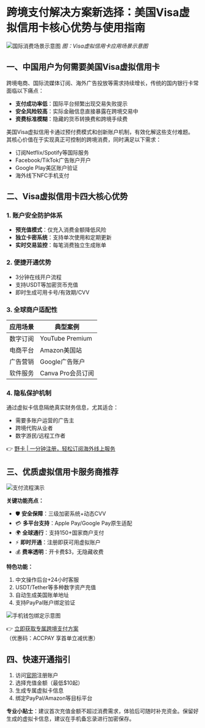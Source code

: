 # 跨境支付解决方案新选择：美国Visa虚拟信用卡核心优势与使用指南

![国际消费场景示意图](https://bbtdd.com/wp-content/uploads/img/223411480299.webp)
*图：Visa虚拟信用卡应用场景示意图*

## 一、中国用户为何需要美国Visa虚拟信用卡
跨境电商、国际流媒体订阅、海外广告投放等需求持续增长，传统的国内银行卡常面临以下痛点：
- **支付成功率低**：国际平台频繁出现交易失败提示
- **安全风险较高**：实际金融信息直接暴露在跨境交易中
- **资费标准模糊**：隐藏的货币转换费和跨境手续费

美国Visa虚拟信用卡通过预付费模式和创新账户机制，有效化解这些支付难题。其核心价值在于实现真正可控制的跨境消费，同时满足以下需求：
- 订阅Netflix/Spotify等国际服务
- Facebook/TikTok广告账户开户
- Google Play美区账户验证
- 海外线下NFC手机支付

## 二、Visa虚拟信用卡四大核心优势

### 1. 账户安全防护体系
- **预充值模式**：仅充入消费金额降低风险
- **独立卡密系统**：支持单次使用和定期更新
- **实时交易监控**：每笔消费独立生成账单

### 2. 便捷开通优势
- 3分钟在线开户流程
- 支持USDT等加密货币充值
- 即时生成可用卡号/有效期/CVV

### 3. 全球商户适配性
| 应用场景       | 典型案例               |
|----------------|------------------------|
| 数字订阅       | YouTube Premium        |
| 电商平台       | Amazon美国站           |
| 广告营销       | Google广告账户         |
| 软件服务       | Canva Pro会员订阅      |

### 4. 隐私保护机制
通过虚拟卡信息隔绝真实财务信息，尤其适合：
- 需要多账户运营的广告主
- 跨境代购从业者
- 数字游民/远程工作者

👉 [野卡 | 一分钟注册，轻松订阅海外线上服务](https://bbtdd.com/yeka)

## 三、优质虚拟信用卡服务商推荐
![支付流程演示](https://bbtdd.com/wp-content/uploads/img/83989799882432.webp)

**关键功能亮点：**
- 🛡️ **安全保障**：三级加密系统+动态CVV
- 💳 **多平台支持**：Apple Pay/Google Pay原生适配
- 🌍 **全球通行**：支持150+国家商户支付
- ⚡ **即时开通**：注册即获可用虚拟账户
- 💰 **费率透明**：开卡费$3，无隐藏收费

**特色功能：**
1. 中文操作后台+24小时客服
2. USDT/Tether等多种数字资产充值
3. 自动生成美国账单地址
4. 支持PayPal账户绑定验证

![手机钱包绑定示意图](https://bbtdd.com/wp-content/uploads/img/1133947512.webp)

👉 [立即获取专属跨境支付方案](https://bbtdd.com/yeka)  
（优惠码：ACCPAY 享首单立减优惠）

## 四、快速开通指引
1. 访问[官网](https://bbtdd.com/yeka)注册账户
2. 选择充值金额（最低$10起）
3. 生成专属虚拟卡信息
4. 绑定PayPal/Amazon等目标平台

**专业小贴士**：建议首次充值金额不超过消费需求，体验后可随时补充资金。保留好生成的虚拟卡信息，建议在手机备忘录进行加密保存。